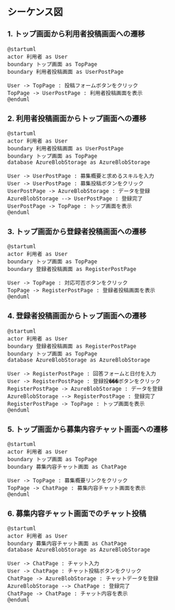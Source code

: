 ## シーケンス図

### 1. トップ画面から利用者投稿画面への遷移
```plantuml
@startuml
actor 利用者 as User
boundary トップ画面 as TopPage
boundary 利用者投稿画面 as UserPostPage

User -> TopPage : 投稿フォームボタンをクリック
TopPage -> UserPostPage : 利用者投稿画面を表示
@enduml
```

### 2. 利用者投稿画面からトップ画面への遷移
```plantuml
@startuml
actor 利用者 as User
boundary 利用者投稿画面 as UserPostPage
boundary トップ画面 as TopPage
database AzureBlobStorage as AzureBlobStorage

User -> UserPostPage : 募集概要と求めるスキルを入力
User -> UserPostPage : 募集投稿ボタンをクリック
UserPostPage -> AzureBlobStorage : データを登録
AzureBlobStorage --> UserPostPage : 登録完了
UserPostPage -> TopPage : トップ画面を表示
@enduml
```

### 3. トップ画面から登録者投稿画面への遷移
```plantuml
@startuml
actor 利用者 as User
boundary トップ画面 as TopPage
boundary 登録者投稿画面 as RegisterPostPage

User -> TopPage : 対応可否ボタンをクリック
TopPage -> RegisterPostPage : 登録者投稿画面を表示
@enduml
```

### 4. 登録者投稿画面からトップ画面への遷移
```plantuml
@startuml
actor 利用者 as User
boundary 登録者投稿画面 as RegisterPostPage
boundary トップ画面 as TopPage
database AzureBlobStorage as AzureBlobStorage

User -> RegisterPostPage : 回答フォームと日付を入力
User -> RegisterPostPage : 登録投���ボタンをクリック
RegisterPostPage -> AzureBlobStorage : データを登録
AzureBlobStorage --> RegisterPostPage : 登録完了
RegisterPostPage -> TopPage : トップ画面を表示
@enduml
```

### 5. トップ画面から募集内容チャット画面への遷移
```plantuml
@startuml
actor 利用者 as User
boundary トップ画面 as TopPage
boundary 募集内容チャット画面 as ChatPage

User -> TopPage : 募集概要リンクをクリック
TopPage -> ChatPage : 募集内容チャット画面を表示
@enduml
```

### 6. 募集内容チャット画面でのチャット投稿
```plantuml
@startuml
actor 利用者 as User
boundary 募集内容チャット画面 as ChatPage
database AzureBlobStorage as AzureBlobStorage

User -> ChatPage : チャット入力
User -> ChatPage : チャット投稿ボタンをクリック
ChatPage -> AzureBlobStorage : チャットデータを登録
AzureBlobStorage --> ChatPage : 登録完了
ChatPage -> ChatPage : チャット内容を表示
@enduml
```